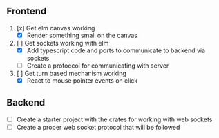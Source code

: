 ## Frontend

1. [x] Get elm canvas working
   - [x] Render something small on the canvas
2. [ ] Get sockets working with elm
	- [x] Add typescript code and ports to communicate to backend via sockets
	- [ ] Create a protoccol for communicating with server
3. [ ] Get turn based mechanism working
	- [x] React to mouse pointer events on click

## Backend
- [ ] Create a starter project with the crates for working with web sockets
- [ ] Create a proper web socket protocol that will be followed
